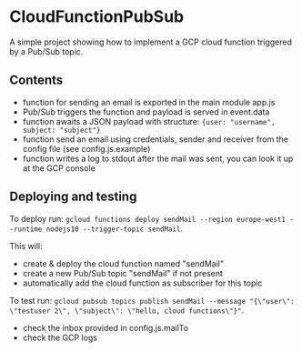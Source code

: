 # CloudFunctionPubSub

A simple project showing how to implement a GCP cloud function triggered by a Pub/Sub topic.

## Contents 

- function for sending an email is exported in the main module app.js
- Pub/Sub triggers the function and payload is served in event.data
- function awaits a JSON payload with structure: `{user: "username", subject: "subject"}`
- function send an email using credentials, sender and receiver from the config file (see config.js.example)
- function writes a log to stdout after the mail was sent, you can look it up at the GCP console

## Deploying and testing

To deploy run: `gcloud functions deploy sendMail --region europe-west1 --runtime nodejs10 --trigger-topic sendMail`. 

This will:
- create & deploy the cloud function named "sendMail"
- create a new Pub/Sub topic "sendMail" if not present
- automatically add the cloud function as subscriber for this topic

To test run: `gcloud pubsub topics publish sendMail --message "{\"user\": \"testuser 2\", \"subject\": \"hello, cloud functions\"}"`.

- check the inbox provided in config.js.mailTo
- check the GCP logs